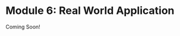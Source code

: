# Module 6: Real World Application

Coming Soon!

<!--

<div class="ahead">
<h4>Learning Objectives</h4>

In this module, you'll understand how to build a complete real-world liferay application, understand how to connect your business logic to your user interface, and learn how to leverage time-saving liferay tools and frameworks in a single application.

<h4>Tasks to Accomplish</h4>
<ul>
    <li>Define the Assignment entity and create the service layer for the Gradebook application using the Liferay Service Builder code generation tool</li>
    <li>Use the local service implementation class to add custom logic to the Assignment local service</li>
    <li>Implement the remote service variant and deploy the service to the Liferay server</li>
    <li>Create the user interface for the Gradebook application</li>
    <li>Implement a master-detail view for assignments</li>
    <li>Implement the assignment editing view and the related MVC Action Commands</li>
    <li>Implement Assignment validation on both the service and user interface layers and provide feedback to the user interface</li>
    <li>Add and Implement localization resources</li>
    <li>Add and configure CSS resources</li>
    <li>Implement permission support and checking on the service layer</li>
    <li>Implement permissions support and checking on the user interface layer</li>
    <li>Integrate the Gradebook application with Liferay's Asset Framework</li>
    <li>Integrate the Gradebook application with the Liferay Search framework</li>
</ul>
</div>

<div style="page-break-after: always;"></div>

<div class="ahead">
<h4>Exercise Prerequisites</h4>
<ul>
    <li>Java JDK Installed to Run Liferay
    <ul>
        <li>Download here: <a href="https://www.oracle.com/technetwork/java/javase/downloads/jdk11-downloads-5066655.html">https://www.oracle.com/technetwork/java/javase/downloads/jdk11-downloads-5066655.html</a>
        </li>
        <li>Instructions on Installation here: <a href="https://www.java.com/en/download/help/download_options.xml">https://www.java.com/en/download/help/download_options.xml</a>
        </li>
    </ul>
    <li>Unzipped module exercise files in the following folder structure:
    <ul>
        <li> Windows: <code>C:\liferay</code></li>
        <li> Unix Systems: <code>[user-home]/liferay</code></li>
    </ul>
    <li>Liferay Developer Studio installed with a workspace selected</li>
    <ul>
        <li>For installation instructions, see module 1</li>
    </ul>
    <li>Be prepared to use the code snippets found in the module's <code>exercise-src</code> folder</li>
    <ul>
        <li>Code snippets for a particular exercise will be found in the folder with the corresponding exercise number: <code>exercise-[##]</code></li>
        <li>Snippets are named after the exercise set where they are used: <code>snippet-[mod#]-[exercise#]-[exercise-set-heading]-[optional-step#]</code></li>
    </ul>
</ul>
</div>

-->